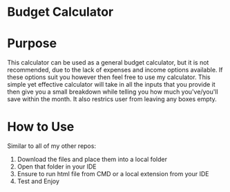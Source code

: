 # Budget Calculator

# Purpose
This calculator can be used as a general budget calculator, but it is not recommended, due to the lack of expenses and income options available. If these options suit you however then feel free to use my calculator. This simple yet effective calculator will take in all the inputs that you provide it then give you a small breakdown while telling you how much you've/you'll save within the month. It also restrics user from leaving any boxes empty.

# How to Use
Similar to all of my other repos:
1. Download the files and place them into a local folder
2. Open that folder in your IDE
3. Ensure to run html file from CMD or a local extension from your IDE
4. Test and Enjoy
